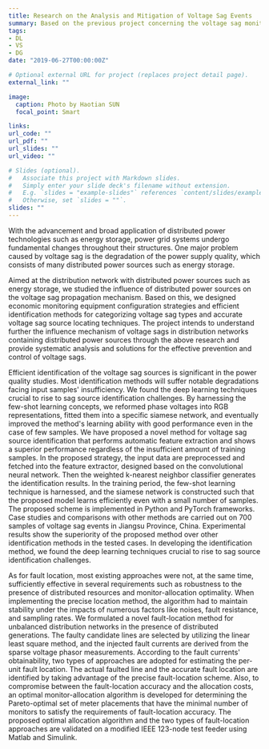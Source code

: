 ```yaml
---
title: Research on the Analysis and Mitigation of Voltage Sag Events
summary: Based on the previous project concerning the voltage sag monitoring, we made several improvements in the relating location and identification techniques.
tags:
- DL
- VS
- DG
date: "2019-06-27T00:00:00Z"

# Optional external URL for project (replaces project detail page).
external_link: ""

image:
  caption: Photo by Haotian SUN
  focal_point: Smart

links:
url_code: ""
url_pdf: ""
url_slides: ""
url_video: ""

# Slides (optional).
#   Associate this project with Markdown slides.
#   Simply enter your slide deck's filename without extension.
#   E.g. `slides = "example-slides"` references `content/slides/example-slides.md`.
#   Otherwise, set `slides = ""`.
slides: ""
---
```


With the advancement and broad application of distributed power technologies such as energy storage, power grid systems undergo fundamental changes throughout their structures. One major problem caused by voltage sag is the degradation of the power supply quality,  which consists of many distributed power sources such as energy storage.

Aimed at the distribution network with distributed power sources such as energy storage, we studied the influence of distributed power sources on the voltage sag propagation mechanism. Based on this, we designed economic monitoring equipment configuration strategies and efficient identification methods for categorizing voltage sag types and accurate voltage sag source locating techniques. The project intends to understand further the influence mechanism of voltage sags in distribution networks containing distributed power sources through the above research and provide systematic analysis and solutions for the effective prevention and control of voltage sags.

[1]: featured.png

Efficient identification of the voltage sag sources is significant in the power quality studies. Most identification methods will suffer notable degradations facing input samples' insufficiency. We found the deep learning techniques crucial to rise to sag source identification challenges. By harnessing the few-shot learning concepts, we reformed phase voltages into RGB representations, fitted them into a specific siamese network, and eventually improved the method's learning ability with good performance even in the case of few samples. We have proposed a novel method for voltage sag source identification that performs automatic feature extraction and shows a superior performance regardless of the insufficient amount of training samples. In the proposed strategy, the input data are preprocessed and fetched into the feature extractor, designed based on the convolutional neural network. Then the weighted k-nearest neighbor classifier generates the identification results. In the training period, the few-shot learning technique is harnessed, and the siamese network is constructed such that the proposed model learns efficiently even with a small number of samples. The proposed scheme is implemented in Python and PyTorch frameworks. Case studies and comparisons with other methods are carried out on 700 samples of voltage sag events in Jiangsu Province, China. Experimental results show the superiority of the proposed method over other identification methods in the tested cases. In developing the identification method, we found the deep learning techniques crucial to rise to sag source identification challenges.

As for fault location, most existing approaches were not, at the same time, sufficiently effective in several requirements such as robustness to the presence of distributed resources and monitor-allocation optimality.  When implementing the precise location method, the algorithm had to maintain stability under the impacts of numerous factors like noises, fault resistance, and sampling rates. We formulated a novel fault-location method for unbalanced distribution networks in the presence of distributed generations. The faulty candidate lines are selected by utilizing the linear least square method, and the injected fault currents are derived from the sparse voltage phasor measurements. According to the fault currents' obtainability, two types of approaches are adopted for estimating the per-unit fault location. The actual faulted line and the accurate fault location are identified by taking advantage of the precise fault-location scheme. Also, to compromise between the fault-location accuracy and the allocation costs, an optimal monitor-allocation algorithm is developed for determining the Pareto-optimal set of meter placements that have the minimal number of monitors to satisfy the requirements of fault-location accuracy. The proposed optimal allocation algorithm and the two types of fault-location approaches are validated on a modified IEEE 123-node test feeder using Matlab and Simulink.

